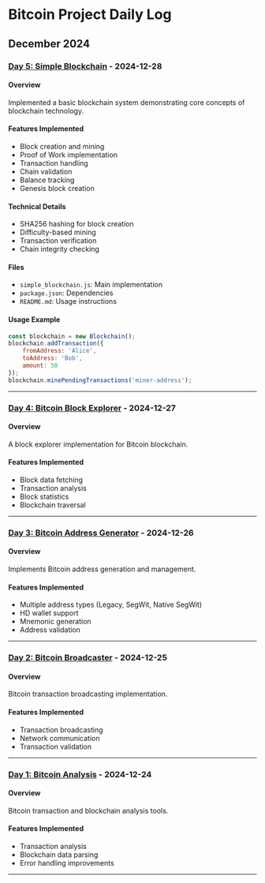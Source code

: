 # Bitcoin Project Daily Log

## December 2024

### [Day 5: Simple Blockchain](Day5_simple_blockchain/) - 2024-12-28

#### Overview
Implemented a basic blockchain system demonstrating core concepts of blockchain technology.

#### Features Implemented
- Block creation and mining
- Proof of Work implementation
- Transaction handling
- Chain validation
- Balance tracking
- Genesis block creation

#### Technical Details
- SHA256 hashing for block creation
- Difficulty-based mining
- Transaction verification
- Chain integrity checking

#### Files
- `simple_blockchain.js`: Main implementation
- `package.json`: Dependencies
- `README.md`: Usage instructions

#### Usage Example
```javascript
const blockchain = new Blockchain();
blockchain.addTransaction({
    fromAddress: 'Alice',
    toAddress: 'Bob',
    amount: 50
});
blockchain.minePendingTransactions('miner-address');
```

---

### [Day 4: Bitcoin Block Explorer](Day4_bitcoin_block_explorer/) - 2024-12-27

#### Overview
A block explorer implementation for Bitcoin blockchain.

#### Features Implemented
- Block data fetching
- Transaction analysis
- Block statistics
- Blockchain traversal

---

### [Day 3: Bitcoin Address Generator](Day3_bitcoin_address_generator/) - 2024-12-26

#### Overview
Implements Bitcoin address generation and management.

#### Features Implemented
- Multiple address types (Legacy, SegWit, Native SegWit)
- HD wallet support
- Mnemonic generation
- Address validation

---

### [Day 2: Bitcoin Broadcaster](Day2_bitcoin_broadcaster/) - 2024-12-25

#### Overview
Bitcoin transaction broadcasting implementation.

#### Features Implemented
- Transaction broadcasting
- Network communication
- Transaction validation

---

### [Day 1: Bitcoin Analysis](Day1_bitcoin_analysis/) - 2024-12-24

#### Overview
Bitcoin transaction and blockchain analysis tools.

#### Features Implemented
- Transaction analysis
- Blockchain data parsing
- Error handling improvements

---
